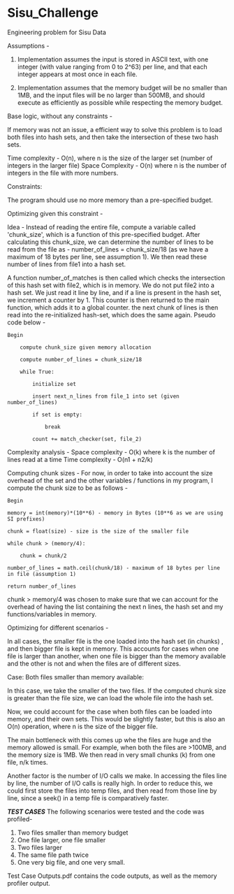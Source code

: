 # Sisu_Challenge

Engineering problem for Sisu Data

Assumptions - 

1. Implementation assumes the input is stored in ASCII text, with one integer (with value ranging from 0 to 2^63) per line, and that each integer appears at most once in each file.

2. Implementation assumes that the memory budget will be no smaller than 1MB, and the input files will be no larger than 500MB, and should execute as efficiently as possible while respecting the memory budget.

Base logic, without any constraints - 

If memory was not an issue, a efficient way to solve this problem is to load both files into hash sets, and then take the intersection of these two hash sets. 

Time complexity - O(n), where n is the size of the larger set (number of integers in the larger file)
Space Complexity - O(n) where n is the number of integers in the file with more numbers. 

Constraints:

The program should use no more memory than a pre-specified budget.

Optimizing given this constraint - 

Idea - Instead of reading the entire file, compute a variable called 'chunk_size', which is a function of this pre-specified budget. After calculating this chunk_size, we can determine the number of lines to be read from the file as - number_of_lines = chunk_size/18 (as we have a maximum of 18 bytes per line, see assumption 1). We then read these number of lines from file1 into a hash set. 

A function number_of_matches is then called which checks the intersection of this hash set with file2, which is in memory. We do not put file2 into a hash set. We just read it line by line, and if a line is present in the hash set, we increment a counter by 1. This counter is then returned to the main function, which adds it to a global counter. the next chunk of lines is then read into the re-initialized hash-set, which does the same again. Pseudo code below - 


    Begin 

        compute chunk_size given memory allocation 
    
        compute number_of_lines = chunk_size/18
    
        while True:
    
            initialize set
        
            insert next_n_lines from file_1 into set (given number_of_lines)
            
            if set is empty:
            
                break
                
            count += match_checker(set, file_2)


Complexity analysis - 
    Space complexity - O(k) where k is the number of lines read at a time
    Time complexity - O(n1 + n2/k)

Computing chunk sizes - 
    For now, in order to take into account the size overhead of the set and the other variables / functions in my program, I compute the chunk size to be as follows - 
    
    Begin
    
    memory = int(memory)*(10**6) - memory in Bytes (10**6 as we are using SI prefixes)
    
    chunk = float(size) - size is the size of the smaller file
    
    while chunk > (memory/4):                
    
        chunk = chunk/2
        
    number_of_lines = math.ceil(chunk/18) - maximum of 18 bytes per line in file (assumption 1)
    
    return number_of_lines
    
chunk > memory/4 was chosen to make sure that we can account for the overhead of having the list containing the next n lines, the hash set and my functions/variables in memory. 

Optimizing for different scenarios  - 

In all cases, the smaller file is the one loaded into the hash set (in chunks) , and then bigger file is kept in memory. This accounts for cases when one file is larger than another, when one file is bigger than the memory available and the other is not and when the files are of different sizes. 

Case: Both files smaller than memory available:

In this case, we take the smaller of the two files. If the computed chunk size is greater than the file size, we can  load the whole file into the hash set. 

Now, we could account for the case when both files can be loaded into memory, and their own sets. This would be slightly faster, but this is also an O(n) operation, where n is the size of the bigger file. 

The main bottleneck with this comes up whe the files are huge and the memory allowed is small. For example, when both the files are >100MB, and the memory size is 1MB. We then read in very small chunks (k) from one file, n/k times. 

Another factor is the number of I/O calls we make. In accessing the files line by line, the number of I/O calls is really high. In order to reduce this, we could first store the files into temp files, and then read from those line by line, since a seek() in a temp file is comparatively faster. 


***********************TEST CASES***********************
The following scenarios were tested and the code was profiled- 

1. Two files smaller than memory budget
2. One file larger, one file smaller
3. Two files larger
4. The same file path twice
5. One very big file, and one very small. 

Test Case Outputs.pdf contains the code outputs, as well as the memory profiler output. 



                
    





        

        
            


